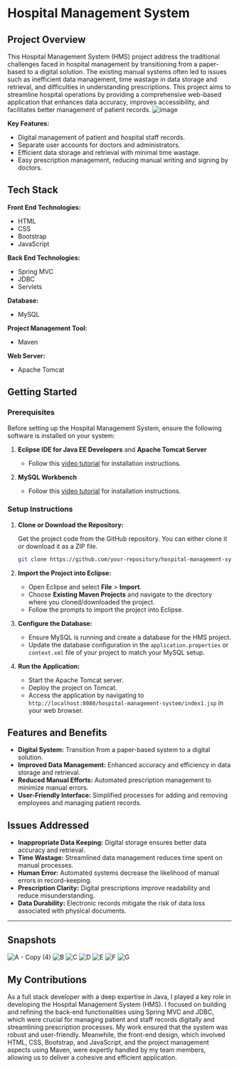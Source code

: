 # Hospital Management System

## Project Overview

This Hospital Management System (HMS) project address the traditional challenges faced in hospital management by transitioning from a paper-based to a digital solution. The existing manual systems often led to issues such as inefficient data management, time wastage in data storage and retrieval, and difficulties in understanding prescriptions. This project aims to streamline hospital operations by providing a comprehensive web-based application that enhances data accuracy, improves accessibility, and facilitates better management of patient records.
![image](https://github.com/user-attachments/assets/18a9ece3-5a88-4e20-af63-dddcc6b646da)


**Key Features:**
- Digital management of patient and hospital staff records.
- Separate user accounts for doctors and administrators.
- Efficient data storage and retrieval with minimal time wastage.
- Easy prescription management, reducing manual writing and signing by doctors.

## Tech Stack

**Front End Technologies:**
- HTML
- CSS
- Bootstrap
- JavaScript

**Back End Technologies:**
- Spring MVC
- JDBC
- Servlets

**Database:**
- MySQL

**Project Management Tool:**
- Maven

**Web Server:**
- Apache Tomcat

## Getting Started

### Prerequisites

Before setting up the Hospital Management System, ensure the following software is installed on your system:

1. **Eclipse IDE for Java EE Developers** and **Apache Tomcat Server**
   - Follow this [video tutorial](https://youtu.be/9iHKCnxUWqQ) for installation instructions.

2. **MySQL Workbench**
   - Follow this [video tutorial](https://youtu.be/OM4aZJW_Ojs) for installation instructions.

### Setup Instructions

1. **Clone or Download the Repository:**

   Get the project code from the GitHub repository. You can either clone it or download it as a ZIP file.

   ```bash
   git clone https://github.com/your-repository/hospital-management-system.git
   ```

2. **Import the Project into Eclipse:**

   - Open Eclipse and select **File** > **Import**.
   - Choose **Existing Maven Projects** and navigate to the directory where you cloned/downloaded the project.
   - Follow the prompts to import the project into Eclipse.

3. **Configure the Database:**

   - Ensure MySQL is running and create a database for the HMS project.
   - Update the database configuration in the `application.properties` or `context.xml` file of your project to match your MySQL setup.

4. **Run the Application:**

   - Start the Apache Tomcat server.
   - Deploy the project on Tomcat.
   - Access the application by navigating to `http://localhost:8080/hospital-management-system/index1.jsp` in your web browser.

## Features and Benefits

- **Digital System:** Transition from a paper-based system to a digital solution.
- **Improved Data Management:** Enhanced accuracy and efficiency in data storage and retrieval.
- **Reduced Manual Efforts:** Automated prescription management to minimize manual errors.
- **User-Friendly Interface:** Simplified processes for adding and removing employees and managing patient records.

## Issues Addressed

- **Inappropriate Data Keeping:** Digital storage ensures better data accuracy and retrieval.
- **Time Wastage:** Streamlined data management reduces time spent on manual processes.
- **Human Error:** Automated systems decrease the likelihood of manual errors in record-keeping.
- **Prescription Clarity:** Digital prescriptions improve readability and reduce misunderstanding.
- **Data Durability:** Electronic records mitigate the risk of data loss associated with physical documents.

---
## Snapshots
![A - Copy (4)](https://github.com/user-attachments/assets/2a59c7d7-6231-49b8-9586-c7dbf1fbf6a6)
![B](https://github.com/user-attachments/assets/bbb57736-d2db-47b1-bdbf-4586f091eb1d)
![C](https://github.com/user-attachments/assets/8080f507-2cbe-4f56-b86c-bac74edff1cf)
![D](https://github.com/user-attachments/assets/e9541695-3688-4b1b-b336-011f586775be)
![E](https://github.com/user-attachments/assets/7cb5b3b3-2ca4-4ef2-afa7-01698bc3f16c)
![F](https://github.com/user-attachments/assets/bd0ad101-34fd-4852-af1e-119d4359ef7f)
![G](https://github.com/user-attachments/assets/4c896c37-cac1-4dc0-b5cd-76b8f20b7e0a)


## My Contributions
As a full stack developer with a deep expertise in Java, I played a key role in developing the Hospital Management System (HMS). I focused on building and refining the back-end functionalities using Spring MVC and JDBC, which were crucial for managing patient and staff records digitally and streamlining prescription processes. My work ensured that the system was robust and user-friendly. Meanwhile, the front-end design, which involved HTML, CSS, Bootstrap, and JavaScript, and the project management aspects using Maven, were expertly handled by my team members, allowing us to deliver a cohesive and efficient application.

